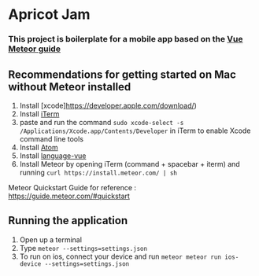 # Apricot Jam
### This project is boilerplate for a mobile app based on the [Vue Meteor guide](https://guide.meteor.com/vue.html)

## Recommendations for getting started on Mac without Meteor installed
1. Install [xcode]https://developer.apple.com/download/)
2. Install [iTerm](https://iterm2.com)
3. paste and run the command `sudo xcode-select -s /Applications/Xcode.app/Contents/Developer` in iTerm to enable Xcode command line tools
4. Install [Atom](https://flight-manual.atom.io/getting-started/sections/installing-atom/)
5. Install [language-vue](https://atom.io/packages/language-vue)
6. Install Meteor by opening iTerm (command + spacebar + iterm) and running `curl https://install.meteor.com/ | sh`

Meteor Quickstart Guide for reference : https://guide.meteor.com/#quickstart

## Running the application
1. Open up a terminal
2. Type `meteor --settings=settings.json`
3. To run on ios, connect your device and run `meteor meteor run ios-device --settings=settings.json`
